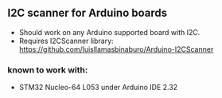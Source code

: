 ## I2C scanner for Arduino boards
- Should work on any Arduino supported board with I2C.
- Requires I2CScanner library: https://github.com/luisllamasbinaburo/Arduino-I2CScanner

### known to work with:
- STM32 Nucleo-64 L053 under Arduino IDE 2.32
